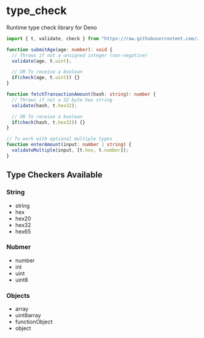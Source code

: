 # type_check
Runtime type check library for Deno 

```typescript
import { t, validate, check } from "https://raw.githubusercontent.com/zemse/deno-type-check/master/mod.ts";

function submitAge(age: number): void {
  // Throws if not a unsigned integer (non-negative)
  validate(age, t.uint);

  // OR To receive a boolean
  if(check(age, t.uint)) {}
}

function fetchTransactionAmount(hash: string): number {
  // Throws if not a 32 byte hex string
  validate(hash, t.hex32);

  // OR To receive a boolean
  if(check(hash, t.hex32)) {}
}

// To work with optional multiple types
function enterAmount(input: number | string) {
  validateMultiple(input, [t.hex, t.number]);
}
```

## Type Checkers Available

### String
- string
- hex
- hex20
- hex32
- hex65

### Nubmer
- number
- int
- uint
- uint8

### Objects
- array
- uint8array
- functionObject
- object